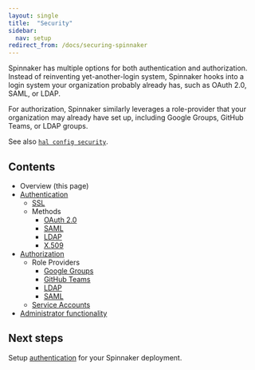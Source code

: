 ```yaml
---
layout: single
title:  "Security"
sidebar:
  nav: setup
redirect_from: /docs/securing-spinnaker
---
```


Spinnaker has multiple options for both authentication and authorization. Instead of reinventing
yet-another-login system, Spinnaker hooks into a login system your organization probably already
has, such as OAuth 2.0, SAML, or LDAP.

For authorization, Spinnaker similarly leverages a role-provider that your organization may already
have set up, including Google Groups, GitHub Teams, or LDAP groups.

See also [`hal config security`](/reference/halyard/commands/#hal-config-security).

## Contents

* Overview (this page)
* [Authentication](./authentication/)
  * [SSL](./authentication/ssl/)
  * Methods
    * [OAuth 2.0](./authentication/oauth/)
    * [SAML](./authentication/saml/)
    * [LDAP](./authentication/ldap/)
    * [X.509](./authentication/x509/)
* [Authorization](./authorization/)
  * Role Providers
      * [Google Groups](./authorization/google-groups/)
      * [GitHub Teams](./authorization/github-teams/)
      * [LDAP](./authorization/ldap/)
      * [SAML](./authorization/saml/)
  * [Service Accounts](./authorization/service-accounts/)
* [Administrator functionality](./admin/)


## Next steps

Setup [authentication](./authentication/) for your Spinnaker deployment.
